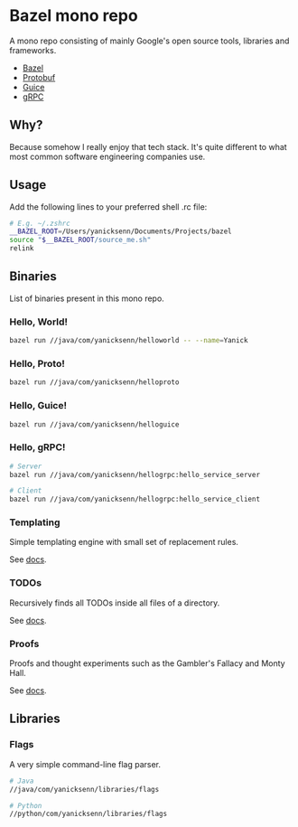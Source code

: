 # Bazel mono repo

A mono repo consisting of mainly Google's open source tools, libraries and frameworks. 

- [Bazel](https://bazel.build/)
- [Protobuf](https://protobuf.dev/)
- [Guice](https://github.com/google/guice)
- [gRPC](https://grpc.io/)

## Why?

Because somehow I really enjoy that tech stack. It's quite different to what most common software engineering companies use.

## Usage

Add the following lines to your preferred shell .rc file:

```bash
# E.g. ~/.zshrc
__BAZEL_ROOT=/Users/yanicksenn/Documents/Projects/bazel
source "$__BAZEL_ROOT/source_me.sh"
relink
```

## Binaries

List of binaries present in this mono repo.

### Hello, World!
```bash
bazel run //java/com/yanicksenn/helloworld -- --name=Yanick
```

### Hello, Proto!
```bash
bazel run //java/com/yanicksenn/helloproto
```

### Hello, Guice!
```bash
bazel run //java/com/yanicksenn/helloguice
```

### Hello, gRPC!
```bash
# Server
bazel run //java/com/yanicksenn/hellogrpc:hello_service_server

# Client
bazel run //java/com/yanicksenn/hellogrpc:hello_service_client
```

### Templating

Simple templating engine with small set of replacement rules.

See [docs](/python/com/yanicksenn/tools/templating/README.md).

### TODOs

Recursively finds all TODOs inside all files of a directory.

See [docs](/python/com/yanicksenn/tools/todos/README.md).

### Proofs

Proofs and thought experiments such as the Gambler's Fallacy and Monty Hall.

See [docs](/python/com/yanicksenn/proof/README.md).

## Libraries

### Flags

A very simple command-line flag parser.

```bash
# Java
//java/com/yanicksenn/libraries/flags
```

```bash
# Python
//python/com/yanicksenn/libraries/flags
```